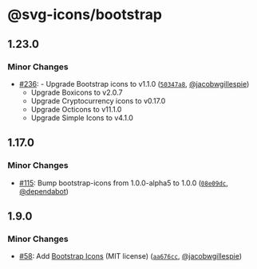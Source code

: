 # @svg-icons/bootstrap

## 1.23.0

### Minor Changes

- [#236](https://github.com/svg-icons/svg-icons/pull/236): - Upgrade Bootstrap icons to v1.1.0 ([`50347a8`](https://github.com/svg-icons/svg-icons/commit/50347a840679e1c94b80cbc86d0097a4470dba0e), [@jacobwgillespie](https://github.com/jacobwgillespie))
  - Upgrade Boxicons to v2.0.7
  - Upgrade Cryptocurrency icons to v0.17.0
  - Upgrade Octicons to v11.1.0
  - Upgrade Simple Icons to v4.1.0

## 1.17.0

### Minor Changes

- [#115](https://github.com/svg-icons/svg-icons/pull/115): Bump bootstrap-icons from 1.0.0-alpha5 to 1.0.0 ([`08e09dc`](https://github.com/svg-icons/svg-icons/commit/08e09dcc7982783d40a7c884448d79d7f22d6480), [@dependabot](https://github.com/apps/dependabot))

## 1.9.0

### Minor Changes

- [#58](https://github.com/svg-icons/svg-icons/pull/58): Add [Bootstrap Icons](https://github.com/twbs/icons) (MIT license) ([`aa676cc`](https://github.com/svg-icons/svg-icons/commit/aa676cc29eed5aa1887d9d442923a4ee8d3113b4), [@jacobwgillespie](https://github.com/jacobwgillespie))

